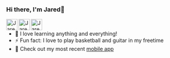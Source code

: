 ### Hi there, I'm Jared👋

[<img align="left" alt="JaredCS.com" width="30px" src="https://img.icons8.com/color/344/domain--v1.png" />][website]
[<img align="left" alt="Jared Cassoutt | LinkedIn" width="30px" src="https://img.icons8.com/fluency/344/linkedin.png" />][linkedin]
[<img align="left" alt="JaredCassoutt | Instagram" width="30px" src="https://img.icons8.com/fluency/344/instagram-new.png" />][instagram]
<br/>


- 🌱 I love learning anything and everything!
- ⚡ Fun fact: I love to play basketball and guitar in my freetime
- 📱 Check out my most recent [mobile app](https://apps.apple.com/us/app/styvio/id1568353331)

<br/>

[website]: https://JaredCS.com
[instagram]: https://instagram.com/jaredcassoutt
[linkedin]: https://linkedin.com/in/jaredcassoutt
